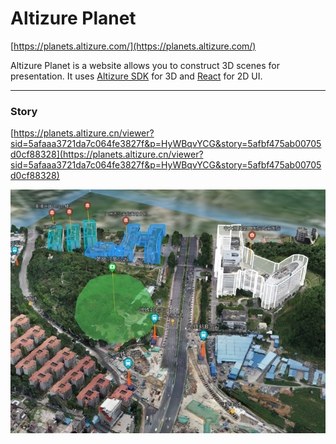 # Altizure Planet

[https://planets.altizure.com/](https://planets.altizure.com/)

Altizure Planet is a website allows you to construct 3D scenes for presentation. It uses [Altizure SDK](/3d/sdk.md) for 3D and [React](/webpage/react.md) for 2D UI.

---

### Story

[https://planets.altizure.cn/viewer?sid=5afaaa3721da7c064fe3827f&p=HyWBqvYCG&story=5afbf475ab00705d0cf88328](https://planets.altizure.cn/viewer?sid=5afaaa3721da7c064fe3827f&p=HyWBqvYCG&story=5afbf475ab00705d0cf88328)

![A snapshot](/assets/intermediate-3d-planet-demo.png)

